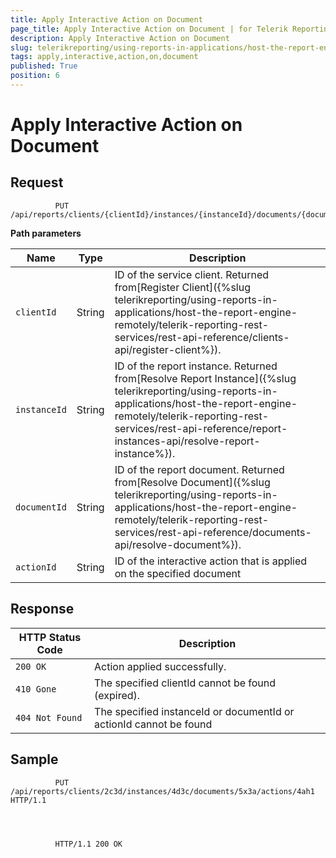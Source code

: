 ```yaml
---
title: Apply Interactive Action on Document
page_title: Apply Interactive Action on Document | for Telerik Reporting Documentation
description: Apply Interactive Action on Document
slug: telerikreporting/using-reports-in-applications/host-the-report-engine-remotely/telerik-reporting-rest-services/rest-api-reference/documents-api/apply-interactive-action-on-document
tags: apply,interactive,action,on,document
published: True
position: 6
---
```


# Apply Interactive Action on Document



## Request

	          PUT /api/reports/clients/{clientId}/instances/{instanceId}/documents/{documentId}/actions/{actionId}
        



__Path parameters__


| Name | Type | Description |
| ------ | ------ | ------ |
|`clientId`|String|ID of the service client. Returned from[Register Client]({%slug telerikreporting/using-reports-in-applications/host-the-report-engine-remotely/telerik-reporting-rest-services/rest-api-reference/clients-api/register-client%}).|
|`instanceId`|String|ID of the report instance. Returned from[Resolve Report Instance]({%slug telerikreporting/using-reports-in-applications/host-the-report-engine-remotely/telerik-reporting-rest-services/rest-api-reference/report-instances-api/resolve-report-instance%}).|
|`documentId`|String|ID of the report document. Returned from[Resolve Document]({%slug telerikreporting/using-reports-in-applications/host-the-report-engine-remotely/telerik-reporting-rest-services/rest-api-reference/documents-api/resolve-document%}).|
|`actionId`|String|ID of the interactive action that is applied on the specified document|




## Response


| HTTP Status Code | Description |
| ------ | ------ |
|`200 OK`|Action applied successfully.|
|`410 Gone`|The specified clientId cannot be found (expired).|
|`404 Not Found`|The specified instanceId or documentId or actionId cannot be found|




## Sample

	          PUT /api/reports/clients/2c3d/instances/4d3c/documents/5x3a/actions/4ah1 HTTP/1.1
        



	          HTTP/1.1 200 OK
        


